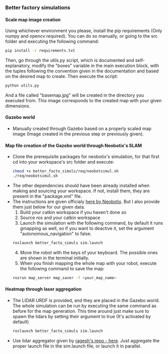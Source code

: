 ### Better factory simulations
#### Scale map image creation
Using whichever environment you please, install the pip requirements (Only numpy
and opencv required). You can do so manually, or going to the src folder and
executing the following command:
```bash
pip install -r requirements.txt
```
Then, go through the utils.py script, which is documented and self-explanatory,
modify the "boxes" variable in the main execution block, with the tuples
following the convention given in the documentation and based on the desired
map to create. Then execute the script:
```bash
python utils.py
```
And a file called "basemap.jpg" will be created in the directory you executed
from. This image corresponds to the created map with your given dimensions.
#### Gazebo world
- Manually created through Gazebo based on a properly scaled map image (Image
  created in the previous step or previously given).
#### Map file creation of the Gazebo world through Neobotix's SLAM
- Clone the prerequisite packages for neobotix's simulation, for that first
  cd into your workspace's src folder and execute:
  ```bash
  chmod +x better_facto_simuls/req/neobotsimul.sh
  ./req/neobotsimul.sh
  ```
- The other dependencies should have been already installed when making and
  sourcing your workspace. If not, install them, they are present in the
  "package.xml" file.
- The instructions are given officialy [here by Neobotix](https://neobotix-docs.de/ros/ros1/autonomous_navigation.html#mapping). 
  But I also provide them just below for our given data.
  1. Build your catkin workspace if you haven't done so
  2. Source ros and your catkin workspace
  3. Launch the simulation with the following command, by default it runs gmapping
    as well, so if you want to deactive it, set the argument "autonomous\_navigation"
    to false.
    ```bash
    roslaunch better_facto_simuls sim.launch
    ```
  4. Move the robot with the keys of your keyboard. The possible ones are shown
    in the terminal initially.
  5. When you finish mapping the whole map with your robot, execute the following
    command to save the map:
    ```bash
    rosrun map_server map_saver -f <your_map_name>
    ```
#### Heatmap through laser aggregation
- The LIDAR URDF is provided, and they are placed in the Gazebo world. The whole
  simulation can be run by executing the same command as before for the map
  generation. This time around just make sure to spawn the lidars by setting
  their argument to true (It's activated by default)
  ```bash
  roslaunch better_facto_simuls sim.launch
  ```
- Use lidar aggregator given by [ragesh's repo - here](https://github.com/ipa-rar/laserscan_aggregator). Just aggregate the proper launch file in the sim.launch file, or
  launch it in parallel.

